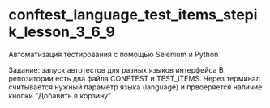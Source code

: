 # conftest_language_test_items_stepik_lesson_3_6_9

Автоматизация тестирования с помощью Selenium и Python

Задание: запуск автотестов для разных языков интерфейса
В репозитории есть два файла CONFTEST и TEST_ITEMS. Через терминал считывается нужный параметр языка (language) и првоеряется наличие кнопки "Добавить в корзину".
